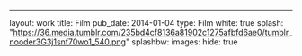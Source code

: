 ---
layout: work
title: Film
pub_date: 2014-01-04
type: Film
white: true
splash: "https://36.media.tumblr.com/235bd4cf8136a81902c1275afbfd6ae0/tumblr_nooder3G3j1snf70wo1_540.png"
splashbw: 
images: 
hide: true
